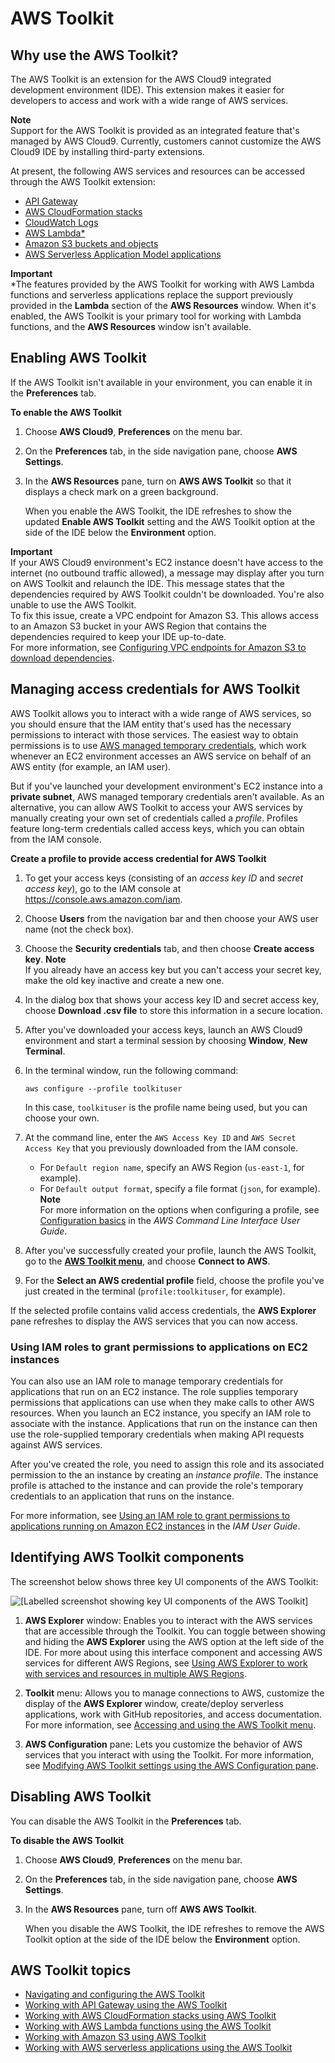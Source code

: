 # AWS Toolkit<a name="toolkit-welcome"></a>

## Why use the AWS Toolkit?<a name="toolkit-why"></a>

The AWS Toolkit is an extension for the AWS Cloud9 integrated development environment \(IDE\)\. This extension makes it easier for developers to access and work with a wide range of AWS services\.

**Note**  
Support for the AWS Toolkit is provided as an integrated feature that's managed by AWS Cloud9\. Currently, customers cannot customize the AWS Cloud9 IDE by installing third\-party extensions\.

At present, the following AWS services and resources can be accessed through the AWS Toolkit extension:
+ [API Gateway](api-gateway-toolkit.md)
+ [AWS CloudFormation stacks](cloudformation-toolkit.md)
+ [CloudWatch Logs](cloudwatch-logs-toolkit.md)
+ [AWS Lambda\*](lambda-toolkit.md)
+ [Amazon S3 buckets and objects](s3-toolkit.md)
+ [AWS Serverless Application Model applications](serverless-apps-toolkit.md)

**Important**  
\*The features provided by the AWS Toolkit for working with AWS Lambda functions and serverless applications replace the support previously provided in the **Lambda** section of the **AWS Resources** window\. When it's enabled, the AWS Toolkit is your primary tool for working with Lambda functions, and the **AWS Resources** window isn't available\.

## Enabling AWS Toolkit<a name="access-toolkit"></a>

If the AWS Toolkit isn't available in your environment, you can enable it in the **Preferences** tab\.<a name="enabling-toolkit"></a>

**To enable the AWS Toolkit**

1. Choose **AWS Cloud9**, **Preferences** on the menu bar\. 

1. On the **Preferences** tab, in the side navigation pane, choose **AWS Settings**\. 

1. In the **AWS Resources** pane, turn on **AWS AWS Toolkit** so that it displays a check mark on a green background\. 

   When you enable the AWS Toolkit, the IDE refreshes to show the updated **Enable AWS Toolkit** setting and the AWS Toolkit option at the side of the IDE below the **Environment** option\.

**Important**  
If your AWS Cloud9 environment's EC2 instance doesn't have access to the internet \(no outbound traffic allowed\), a message may display after you turn on AWS Toolkit and relaunch the IDE\. This message states that the dependencies required by AWS Toolkit couldn't be downloaded\. You're also unable to use the AWS Toolkit\.   
To fix this issue, create a VPC endpoint for Amazon S3\. This allows access to an Amazon S3 bucket in your AWS Region that contains the dependencies required to keep your IDE up\-to\-date\.  
For more information, see [Configuring VPC endpoints for Amazon S3 to download dependencies](ec2-ssm.md#configure-s3-endpoint)\.



## Managing access credentials for AWS Toolkit<a name="credentials-for-toolkit"></a>

AWS Toolkit allows you to interact with a wide range of AWS services, so you should ensure that the IAM entity that's used has the necessary permissions to interact with those services\. The easiest way to obtain permissions is to use [AWS managed temporary credentials](security-iam.md#auth-and-access-control-temporary-managed-credentials), which work whenever an EC2 environment accesses an AWS service on behalf of an AWS entity \(for example, an IAM user\)\.

But if you've launched your development environment's EC2 instance into a **private subnet**, AWS managed temporary credentials aren't available\. As an alternative, you can allow AWS Toolkit to access your AWS services by manually creating your own set of credentials called a *profile*\. Profiles feature long\-term credentials called access keys, which you can obtain from the IAM console\.<a name="manual-credentials"></a>

**Create a profile to provide access credential for AWS Toolkit**

1. To get your access keys \(consisting of an *access key ID* and *secret access key*\), go to the IAM console at [ https://console\.aws\.amazon\.com/iam](https://console.aws.amazon.com/iam)\.

1. Choose **Users** from the navigation bar and then choose your AWS user name \(not the check box\)\.

1. Choose the **Security credentials** tab, and then choose **Create access key**\.
**Note**  
If you already have an access key but you can't access your secret key, make the old key inactive and create a new one\.

1. In the dialog box that shows your access key ID and secret access key, choose **Download \.csv file** to store this information in a secure location\.

1. After you've downloaded your access keys, launch an AWS Cloud9 environment and start a terminal session by choosing **Window**, **New Terminal**\. 

1. In the terminal window, run the following command:

   ```
   aws configure --profile toolkituser
   ```

   In this case, `toolkituser` is the profile name being used, but you can choose your own\.

1. At the command line, enter the `AWS Access Key ID` and `AWS Secret Access Key` that you previously downloaded from the IAM console\.
   + For `Default region name`, specify an AWS Region \(`us-east-1`, for example\)\. 
   + For `Default output format`, specify a file format \(`json`, for example\)\. 
**Note**  
For more information on the options when configuring a profile, see [Configuration basics](https://docs.aws.amazon.com/cli/latest/userguide/cli-configure-quickstart.html) in the *AWS Command Line Interface User Guide*\.

1. After you've successfully created your profile, launch the AWS Toolkit, go to the [**AWS Toolkit menu**](toolkit-navigation.md#toolkit-menu), and choose **Connect to AWS**\.

1. For the **Select an AWS credential profile** field, choose the profile you've just created in the terminal \(`profile:toolkituser`, for example\)\.

If the selected profile contains valid access credentials, the **AWS Explorer** pane refreshes to display the AWS services that you can now access\.

### Using IAM roles to grant permissions to applications on EC2 instances<a name="ec2-instance-credentials"></a>

You can also use an IAM role to manage temporary credentials for applications that run on an EC2 instance\. The role supplies temporary permissions that applications can use when they make calls to other AWS resources\. When you launch an EC2 instance, you specify an IAM role to associate with the instance\. Applications that run on the instance can then use the role\-supplied temporary credentials when making API requests against AWS services\.

After you've created the role, you need to assign this role and its associated permission to the an instance by creating an *instance profile*\. The instance profile is attached to the instance and can provide the role's temporary credentials to an application that runs on the instance\.

For more information, see [Using an IAM role to grant permissions to applications running on Amazon EC2 instances](https://docs.aws.amazon.com/IAM/latest/UserGuide/id_roles_use_switch-role-ec2.html#roles-usingrole-ec2instance-get-started) in the *IAM User Guide*\.

## Identifying AWS Toolkit components<a name="ui-components"></a>

The screenshot below shows three key UI components of the AWS Toolkit:

![\[Labelled screenshot showing key UI components of the AWS Toolkit\]](http://docs.aws.amazon.com/cloud9/latest/user-guide/)

1. **AWS Explorer** window: Enables you to interact with the AWS services that are accessible through the Toolkit\. You can toggle between showing and hiding the **AWS Explorer** using the AWS option at the left side of the IDE\. For more about using this interface component and accessing AWS services for different AWS Regions, see [Using AWS Explorer to work with services and resources in multiple AWS Regions](toolkit-navigation.md#working-with-aws-explorer)\.

1. **Toolkit** menu: Allows you to manage connections to AWS, customize the display of the **AWS Explorer** window, create/deploy serverless applications, work with GitHub repositories, and access documentation\. For more information, see [Accessing and using the AWS Toolkit menu](toolkit-navigation.md#toolkit-menu)\.

1. **AWS Configuration** pane: Lets you customize the behavior of AWS services that you interact with using the Toolkit\. For more information, see [Modifying AWS Toolkit settings using the AWS Configuration pane](toolkit-navigation.md#configuration-options)\. 

## Disabling AWS Toolkit<a name="disable-toolkit"></a>

You can disable the AWS Toolkit in the **Preferences** tab\.<a name="disabling-toolkit"></a>

**To disable the AWS Toolkit**

1. Choose **AWS Cloud9**, **Preferences** on the menu bar\. 

1. On the **Preferences** tab, in the side navigation pane, choose **AWS Settings**\. 

1. In the **AWS Resources** pane, turn off **AWS AWS Toolkit**\. 

   When you disable the AWS Toolkit, the IDE refreshes to remove the AWS Toolkit option at the side of the IDE below the **Environment** option\.



## AWS Toolkit topics<a name="toolkit-resources-info"></a>
+ [Navigating and configuring the AWS Toolkit](toolkit-navigation.md)
+ [Working with API Gateway using the AWS Toolkit](api-gateway-toolkit.md)
+ [Working with AWS CloudFormation stacks using AWS Toolkit](cloudformation-toolkit.md)
+ [Working with AWS Lambda functions using the AWS Toolkit](lambda-toolkit.md)
+ [Working with Amazon S3 using AWS Toolkit](s3-toolkit.md)
+ [Working with AWS serverless applications using the AWS Toolkit](serverless-apps-toolkit.md)